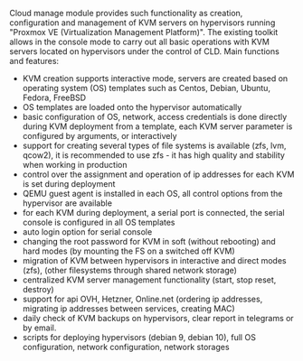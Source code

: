 Cloud manage module provides such functionality as creation, configuration and management of KVM servers on hypervisors running "Proxmox VE (Virtualization Management Platform)". The existing toolkit allows in the console mode to carry out all basic operations with KVM servers located on hypervisors under the control of CLD.
Main functions and features:
- KVM creation supports interactive mode, servers are created based on operating system (OS) templates such as Centos, Debian, Ubuntu, Fedora, FreeBSD
- OS templates are loaded onto the hypervisor automatically
- basic configuration of OS, network, access credentials is done directly during KVM deployment from a template, each KVM server parameter is configured by arguments, or interactively
- support for creating several types of file systems is available (zfs, lvm, qcow2), it is recommended to use zfs - it has high quality and stability when working in production
- control over the assignment and operation of ip addresses for each KVM is set during deployment
- QEMU guest agent is installed in each OS, all control options from the hypervisor are available
- for each KVM during deployment, a serial port is connected, the serial console is configured in all OS templates
- auto login option for serial console
- changing the root password for KVM in soft (without rebooting) and hard modes (by mounting the FS on a switched off KVM)
- migration of KVM between hypervisors in interactive and direct modes (zfs), (other filesystems through shared network storage)
- centralized KVM server management functionality (start, stop reset, destroy)
- support for api OVH, Hetzner, Online.net (ordering ip addresses, migrating ip addresses between services, creating MAC)
- daily check of KVM backups on hypervisors, clear report in telegrams or by email.
- scripts for deploying hypervisors (debian 9, debian 10), full OS configuration, network configuration, network storages